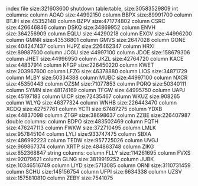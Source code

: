 index file size:321603600
shutdown table:table, size:30583529809
int columns:
column AOAO size:44992150
column BBPX size:89991700
column BTJH size:45352148
column BZPV size:471774802
column CSRC size:426646846
column DSKQ size:34869952
column ENVH size:364256909
column EQLU size:44290218
column EXGV size:44996200
column GMNR size:43536801
column GMVS size:2647028
column GONE size:404247437
column HJPZ size:226462347
column HRXI size:89987500
column JCGU size:44997100
column JDOE size:158679306
column JHET size:44996950
column JKZL size:42764720
column KACE size:44837914
column KFGP size:226450220
column KWET size:203967600
column LFZG size:46378880
column LIOS size:34871729
column MLBY size:50334388
column MUBC size:44997100
column NXCR size:45350443
column OZSM size:71077853
column PQRQ size:50340111
column SYMN size:48174169
column TFGW size:44995750
column UAPJ size:45197183
column UICP size:72435467
column WKUZ size:908265
column WLYQ size:46377324
column WNHB size:226443470
column XCDQ size:42757761
column YCTI size:67487275
column YDXB size:44837098
column ZTGP size:38698637
column ZZBE size:226407987
double columns:
column BDPO size:483502469
column FQTH size:476247113
column FWKW size:372710495
column LMLK size:957845104
column LYLI size:933747475
column SBXA size:486992223
column TEDW size:957725026
column UVGJ size:969867374
column XRTP size:484863748
column ZIKG size:852368847
string columns:
column FLLY size:114261695
column FVXS size:92079621
column GLNG size:3819919252
column JUBK size:10346516749
column LIYD size:5713085
column ORNI size:3110731459
column SCHU size:145156754
column UFPI size:6634338
column UZSV size:1575810810
column ZEBY size:7541075